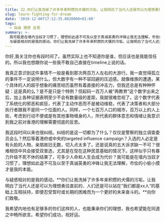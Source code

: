 ```yaml
---
title: 32.你们让我洗掉了许多年来积攒的犬儒的污垢，让我明白了当代人还是可以为理想勇往直前的。
slug: learn-fighting-for-dream
date: '2019-12-06T17:12:35.0820000+01:00'
tags:
  - 自由 理想 反思
summary: >-
  我可能是在墙内当奴才习惯了，理想如此遥不可及以至于真诚英勇的冲锋让我无法理解，市侩的小偷小摸才是我的本能。
  与疑惑相对的是我的感动。你们让我洗掉了许多年来积攒的犬儒的污垢，让我明白了当代人还是可以为理想勇往直前的、人们还是可以站在“我们都是xx人“的基础上互相扶持，即便忍受暂时或长期的困难而为一个更好的未来奋斗的。向你们致敬。
---
```

你好,我关注你也有段时间了。虽然实际上也不知道你是谁，但应该也是我能信任的。所以我也想跟你说一些我不敢自己直接在timeline上说的话。

我真正意识到这件事情不一般是看到那次两百万人左右的大游行。我一直觉得孤立的事件不一定说明什么，但大数字有一种不容回避的压迫感。就像维族的遭遇，某个具体的人的超乎想象的痛苦经历虽然有着直接的冲击力，但我还总是有种种怀疑：这是真的么？是不是只是个特例？但起码一百万人被“再教育”这个数字出来之后，加上各种证据表明至少不会有数量级的差距，我就很难忽视了。这个数字代表了系统化的邪恶和疯狂，代表了主动作恶而不是被动维稳，代表了决策者和大部分执行者跟我不是同一个位面的人。同样，一个七百万人口的城市，百万以上的人上街，考虑到行动不便或是有其他事物缠身的人，所代表的群体意志和情绪让我意识到我之前对香港的理解需要彻底的反思。

我这段时间以来也很纠结。纠结的是这一切都为了什么？仅仅是警察的独立调查委员会么？然后等着港府或中央的targeted influence campaign？入选的人必定是有头脸的人物，亲朋故旧无数，切入点太多了。还是说真的五大诉求缺一不可？很难相信中共会接受双普选，尤其是在现在这种民意基础的情况下。这样似乎只有暴力升级不死不休的结果了，可多少人命和人生会成为代价？我可能是在墙内当奴才习惯了，理想如此遥不可及以至于真诚英勇的冲锋让我无法理解，市侩的小偷小摸才是我的本能。

与疑惑相对的是我的感动。**你们让我洗掉了许多年来积攒的犬儒的污垢，让我明白了当代人还是可以为理想勇往直前的、人们还是可以站在“我们都是xx人“的基础上互相扶持，即便忍受暂时或长期的困难而为一个更好的未来奋斗的。**向你们致敬。

我希望内地也有足够多的你们这样的人，也能秉承你们的理想，我也希望能在同道之中畅所欲言。希望你们成功，祝好运。
